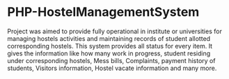 # PHP-HostelManagementSystem
Project was aimed to provide fully operational in institute or universities for managing hostels activities and maintaining records of student allotted corresponding hostels. This system provides all status for every item. It gives the information like how many work in progress, student residing under corresponding hostels, Mess bills, Complaints, payment history of students, Visitors information, Hostel vacate information and many more. 
